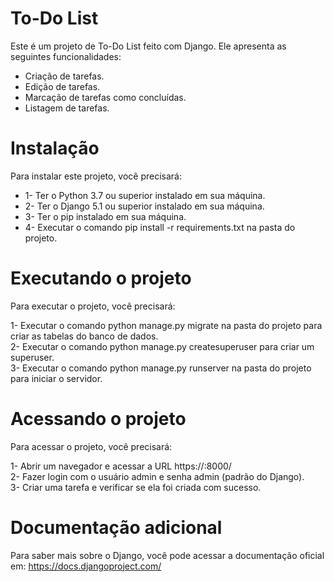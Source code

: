 # To-Do List

Este é um projeto de To-Do List feito com Django. Ele apresenta as seguintes funcionalidades:

* Criação de tarefas.<br>
* Edição de tarefas.<br>
* Marcação de tarefas como concluídas.<br>
* Listagem de tarefas.<br>

# Instalação

Para instalar este projeto, você precisará:

* 1- Ter o Python 3.7 ou superior instalado em sua máquina.<br>
* 2- Ter o Django 5.1 ou superior instalado em sua máquina.<br>
* 3- Ter o pip instalado em sua máquina.<br>
* 4- Executar o comando pip install -r requirements.txt na pasta do projeto.</br>

# Executando o projeto

Para executar o projeto, você precisará:

  1- Executar o comando python manage.py migrate na pasta do projeto para criar as tabelas do banco de dados.<br>
  2- Executar o comando python manage.py createsuperuser para criar um superuser.<br>
  3- Executar o comando python manage.py runserver na pasta do projeto para iniciar o servidor.</br>

# Acessando o projeto

Para acessar o projeto, você precisará:

  1- Abrir um navegador e acessar a URL https://<ip do servidor>:8000/<br>
  2- Fazer login com o usuário admin e senha admin (padrão do Django).<br>
  3- Criar uma tarefa e verificar se ela foi criada com sucesso.<br>

# Documentação adicional
Para saber mais sobre o Django, você pode acessar a documentação oficial em: https://docs.djangoproject.com/ 
